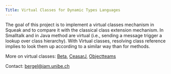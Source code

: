 ```yaml
---
Title: Virtual Classes for Dynamic Types Languages
---
```


The goal of this project is to implement a virtual classes mechanism in Squeak and to compare it with the classical class extension mechanism. In Smalltalk and in Java method are virtual (i.e., sending a message trigger a lookup over class hierarchy). With Virtual classes, resolving class reference implies to look them up according to a similar way than for methods.

More on virtual classes: [Beta](http://www.daimi.au.dk/~beta/), [CeasarJ](http://www.caesarj.org/), [Objectteams](http://www.objectteams.org/index.html)

Contact: <a href="mailto:bergel@iam.unibe.ch">bergel@iam.unibe.ch</a>


